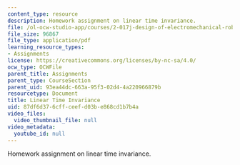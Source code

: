 ```yaml
---
content_type: resource
description: Homework assignment on linear time invariance.
file: /ol-ocw-studio-app/courses/2-017j-design-of-electromechanical-robotic-systems-fall-2009/87df6d376cffceefd03be868cd1b7b4a_MIT2_017JF09_p01.pdf
file_size: 96867
file_type: application/pdf
learning_resource_types:
- Assignments
license: https://creativecommons.org/licenses/by-nc-sa/4.0/
ocw_type: OCWFile
parent_title: Assignments
parent_type: CourseSection
parent_uid: 93ea44dc-663a-95f3-02d4-4a220966879b
resourcetype: Document
title: Linear Time Invariance
uid: 87df6d37-6cff-ceef-d03b-e868cd1b7b4a
video_files:
  video_thumbnail_file: null
video_metadata:
  youtube_id: null
---
```

Homework assignment on linear time invariance.